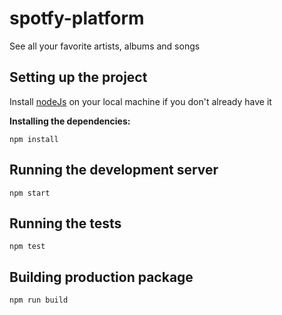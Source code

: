 # spotfy-platform
See all your favorite artists, albums and songs

## Setting up the project

Install [nodeJs](http://nodejs.org/en/download/) on your local machine if you don't already have it

**Installing the dependencies:**
```
npm install
```

## Running the development server

```
npm start
```

## Running the tests

```
npm test
```

## Building production package

```
npm run build
```